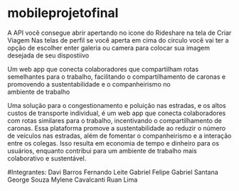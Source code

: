 ﻿# mobileprojetofinal
A API você consegue abrir apertando no icone do Rideshare na tela de Criar Viagem
Nas telas de perfil se você aperta em cima do circulo você vai ter a opção de escolher enter galeria ou camera para colocar sua imagem desejada de seu dispostiivo

Um web app que conecta colaboradores que compartilham rotas semelhantes para o trabalho, facilitando o compartilhamento de caronas e promovendo a sustentabilidade e o companheirismo no ambiente de trabalho

Uma solução para o congestionamento e poluição nas estradas, e os altos custos de transporte individual, é um web app que conecta colaboradores com rotas similares para o trabalho, incentivando o compartilhamento de caronas. Essa plataforma promove a sustentabilidade ao reduzir o número de veículos nas estradas, além de fomentar o companheirismo e a interação entre os colegas. Isso resulta em economia de tempo e dinheiro para os usuários, enquanto contribui para um ambiente de trabalho mais colaborativo e sustentável.


#Integrantes:
Davi Barros
Fernando Leite
Gabriel Felipe
Gabriel Santana
George Souza
Mylene Cavalcanti
Ruan Lima

